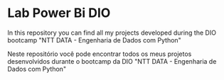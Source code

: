 # Lab Power Bi DIO

In this repository you can find all my projects developed during the DIO bootcamp "NTT DATA - Engenharia de Dados com Python"

Neste repositório você pode encontrar  todos os meus projetos desenvolvidos durante o bootcamp da DIO "NTT DATA - Engenharia de Dados com Python"